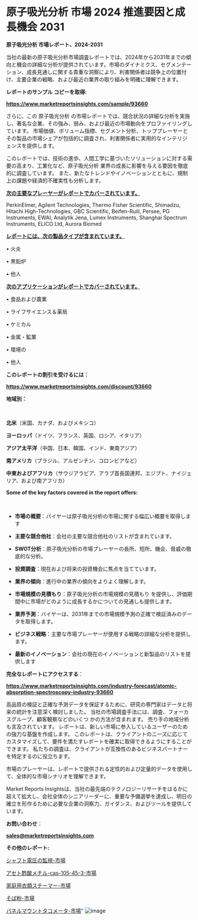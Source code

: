 # 原子吸光分析 市場 2024 推進要因と成長機会 2031

<strong>原子吸光分析 市場レポート、2024-2031</strong>

当社の最新の原子吸光分析市場調査レポートでは、2024年から2031年までの傾向と機会の詳細な分析が提供されています。市場のダイナミクス、セグメンテーション、成長見通しに関する貴重な洞察により、利害関係者は競争上の位置付け、主要企業の戦略、および最近の業界の取り組みを明確に理解できます。



<strong>レポートのサンプル コピーを取得:</strong> <a href=https://www.marketreportsinsights.com/sample/93660>

<strong><u>https://www.marketreportsinsights.com/sample/93660</u></strong></a>

さらに、この 原子吸光分析 の市場レポートでは、競合状況の詳細な分析を実施し、著名な企業、その強み、弱み、および最近の市場動向をプロファイリングしています。 市場価値、ボリューム指標、セグメント分析、トッププレーヤーとその製品の市場シェアが包括的に調査され、利害関係者に実用的なインテリジェンスを提供します。

このレポートでは、技術の進歩、人間工学に基づいたソリューションに対する需要の高まり、工業化など、原子吸光分析 業界の成長に影響を与える要因を徹底的に調査しています。 また、新たなトレンドやイノベーションとともに、規制上の課題や経済的不確実性も分析します。



<strong><u>次の主要なプレーヤーがレポートでカバーされています。</u></strong>

PerkinElmer, Agilent Technologies, Thermo Fisher Scientific, Shimadzu, Hitachi High-Technologies, GBC Scientific, Beifen-Ruili, Persee, PG Instruments, EWAI, Analytik Jena, Lumex Instruments, Shanghai Spectrum Instruments, ELICO Ltd, Aurora Biomed



<strong><u><b>レポートには、次の製品タイプが含まれています。</b></u></strong>

• 火炎

• 黒鉛炉

• 他人



<strong><u><b>次のアプリケーションがレポートでカバーされています。</b></u></strong>

• 食品および農業

• ライフサイエンス＆薬局

• ケミカル

• 金属・鉱業

• 環境の

• 他人



<strong><b>このレポートの割引を受けるには：</b></strong>

<a href=https://www.marketreportsinsights.com/discount/93660>

<strong><u>https://www.marketreportsinsights.com/discount/93660</u></strong></a>



<strong>地域別：</strong>

<strong> </strong>



<strong>北米</strong>（米国、カナダ、およびメキシコ）



<strong>ヨーロッパ</strong>（ドイツ、フランス、英国、ロシア、イタリア）



<strong>アジア太平洋</strong>（中国、日本、韓国、インド、東南アジア）



<strong>南アメリカ</strong>（ブラジル、アルゼンチン、コロンビアなど）



<strong>中東およびアフリカ</strong>（サウジアラビア、アラブ首長国連邦、エジプト、ナイジェリア、および南アフリカ）



<strong>Some of the key factors covered in the report offers:</strong>

<strong> </strong>
<ul>
  <li>

<strong>市場の概要</strong>：バイヤーは原子吸光分析の市場に関する幅広い概要を取得します</li>
  <li>

<strong>主要な競合他社</strong>：会社の主要な競合他社のリストが含まれています。</li>
  <li>

<strong>SWOT分析</strong>：原子吸光分析の市場プレーヤーの長所、短所、機会、脅威の徹底的な分析。</li>
  <li>

<strong>投資調査</strong>：現在および将来の投資機会に焦点を当てています。</li>
  <li>

<strong>業界の傾向</strong>：進行中の業界の傾向をよりよく理解します。</li>
  <li>

<strong>市場規模の見積もり</strong>：原子吸光分析の市場規模の見積もり を提供し、評価期間中に市場がどのように成長するかについての見通しも提供します。</li>
  <li>

<strong>業界予測</strong>：バイヤーは、2031年までの市場規模予測の正確で検証済みのデータを取得します。</li>
  <li>

<strong>ビジネス戦略</strong>：主要な市場プレーヤーが使用する戦略の詳細な分析を提供します。</li>
  <li>

<strong>最新のイノベーション</strong>：会社の現在のイノベーションと新製品のリストを提供します</li>
</ul>


<strong>完全なレポートにアクセスする</strong>：

<a href=https://www.marketreportsinsights.com/industry-forecast/atomic-absorption-spectroscopy-industry-93660>

<strong><u>https://www.marketreportsinsights.com/industry-forecast/atomic-absorption-spectroscopy-industry-93660</u></strong></a>

高品質の検証と正確な予測データを保証するために、研究の専門家はデータと将来の統計を注意深く検討しました。 当社の市場調査手法には、調査、フォーカスグループ、顧客観察などのいくつ かの方法が含まれます。 売り手の地域分析も言及されています。 レポートは、新しい市場に参入しているユーザーのための強力な基盤を作成します。 このレポートは、クライアントのニーズに応じてカスタマイズして、要件を満たすレポートを確実に取得できるようにすることができます。 私たちの調査は、クライアントが互換性のあるビジネスパートナーを特定するのに役立ちます。

市場のプレーヤーは、レポートで提供される定性的および定量的データを使用して、全体的な市場シナリオを理解できます。

Market Reports Insightsは、当社の最先端のテクノロジーリサーチをはるかに超えて拡大し、会社全体のシニアリーダーに、重要な予備選挙を達成し、明日の確立を形作るために必要な企業の洞察力、ガイダンス、およびツールを提供しています。



<strong><b>お問い合わせ</b></strong>：

<a href=mailto:sales@marketreportsinsights.com>

<strong><u>sales@marketreportsinsights.com</u></strong></a>



<strong>その他のレポート:</strong>

<a href=https://www.linkedin.com/pulse/シャフト電圧の監視-市場-2023-最新の-cagr-および成長分析-2030-v1n6f/>シャフト電圧の監視-市場</a>

<a href=https://www.linkedin.com/pulse/アセト酢酸メチル-cas-105-45-3-市場-2023-swot-xbrvf/>アセト酢酸メチル-cas-105-45-3-市場</a>

<a href=https://www.linkedin.com/pulse/家庭用衣類スチーマー-市場-2023-収益と成長ドライバー-2030-pr-news-hub-zdfrf/>家庭用衣類スチーマー-市場</a>

<a href=https://www.linkedin.com/pulse/そば粉-市場-2023-swot-分析と最新イノベーション-2030-yvvdf/>そば粉-市場</a>

<a href=https://www.linkedin.com/pulse/パネルマウントタコメータ-市場-2023-総利益と主要ベンダー-2030-73odf/>パネルマウントタコメータ-市場</a>"
![image](https://github.com/gayatriri2/Market-Trends/assets/166717496/1d07ce1a-c189-43c0-83bd-13796ac72b9a)

